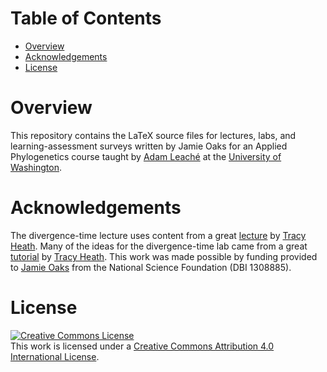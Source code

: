Table of Contents
=================

 -  [Overview](#overview)
 -  [Acknowledgements](#acknowledgements)
 -  [License](#license)


Overview
========

This repository contains the LaTeX source files for lectures, labs, and
learning-assessment surveys written by Jamie Oaks for an Applied Phylogenetics
course taught by [Adam
Leach&eacute;](http://faculty.washington.edu/leache/wordpress/) at the
[University of Washington](http://www.washington.edu/).


Acknowledgements
================

The divergence-time lecture uses content from a great
[lecture](https://molevol.mbl.edu/wiki/images/6/6f/Bodega_2013_divtime_lecture.pdf)
by [Tracy Heath](http://phylo.bio.ku.edu/content/tracy-heath).
Many of the ideas for the divergence-time lab came from a great
[tutorial](http://treethinkers.org/divergence-time-estimation-using-beast/)
by [Tracy Heath](http://phylo.bio.ku.edu/content/tracy-heath).
This work was made possible by funding provided to [Jamie
Oaks](http://phyletica.org) from the National Science Foundation (DBI 1308885).


License
=======

<a rel="license" href="http://creativecommons.org/licenses/by/4.0/deed.en_US"><img alt="Creative Commons License" style="border-width:0" src="http://i.creativecommons.org/l/by/4.0/88x31.png" /></a><br />This work is licensed under a <a rel="license" href="http://creativecommons.org/licenses/by/4.0/deed.en_US">Creative Commons Attribution 4.0 International License</a>.

